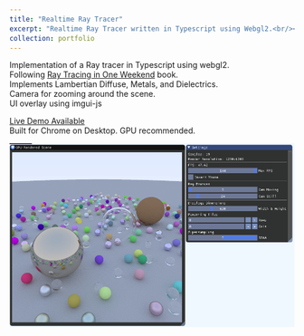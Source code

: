 ```yaml
---
title: "Realtime Ray Tracer"
excerpt: "Realtime Ray Tracer written in Typescript using Webgl2.<br/><img src='/images/rendering/a-2.jpg'>"
collection: portfolio
---
```


Implementation of a Ray tracer in Typescript using webgl2.  
Following [Ray Tracing in One Weekend](http://in1weekend.blogspot.com/2016/01/ray-tracing-in-one-weekend.html) book.  
Implements Lambertian Diffuse, Metals, and Dielectrics.  
Camera for zooming around the scene.  
UI overlay using imgui-js


[Live Demo Available](https://iwanttoeatyo.github.io/ts-raytracer/index.html)  
Built for Chrome on Desktop. GPU recommended.

[<img src="/images/rendering/a-2.jpg" alt="Typescript PBR Renderer Demoimage">](https://iwanttoeatyo.github.io/ts-pbr-renderer/index.html)
